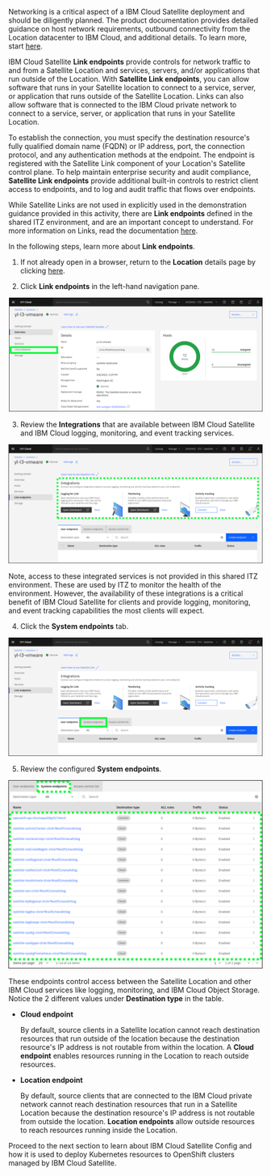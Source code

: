 Networking is a critical aspect of a IBM Cloud Satellite deployment and should be diligently planned. The product documentation provides detailed guidance on host network requirements, outbound connectivity from the Location datacenter to IBM Cloud, and additional details.  To learn more, start <a href="https://cloud.ibm.com/docs/satellite?topic=satellite-reqs-host-network" target="_blank">here</a>.

IBM Cloud Satellite **Link endpoints** provide controls for network traffic to and from a Satellite Location and services, servers, and/or applications that run outside of the Location. With **Satellite Link endpoints**, you can allow software that runs in your Satellite location to connect to a service, server, or application that runs outside of the Satellite Location. Links can also allow software that is connected to the IBM Cloud private network to connect to a service, server, or application that runs in your Satellite Location.

To establish the connection, you must specify the destination resource's fully qualified domain name (FQDN) or IP address, port, the connection protocol, and any authentication methods at the endpoint. The endpoint is registered with the Satellite Link component of your Location's Satellite control plane. To help maintain enterprise security and audit compliance, **Satellite Link endpoints** provide additional built-in controls to restrict client access to endpoints, and to log and audit traffic that flows over endpoints.

While Satellite Links are not used in explicitly used in the demonstration guidance provided in this activity, there are **Link endpoints** defined in the shared ITZ environment, and are an important concept to understand. For more information on Links, read the documentation <a href="https://cloud.ibm.com/docs/satellite?topic=satellite-link-location-cloud" target="_blank">here</a>.

In the following steps, learn more about **Link endpoints**.

1. If not already open in a browser, return to the **Location** details page by clicking <a href="https://cloud.ibm.com/satellite/locations/{{ sat.location_id }}/overview" target="_blank">here</a>.

2. Click **Link endpoints** in the left-hand navigation pane.

![](_attachments/Sat-LocationOverviewToLinks.png)

3. Review the **Integrations** that are available between IBM Cloud Satellite and IBM Cloud logging, monitoring, and event tracking services.

![](_attachments/Sat-LocationLinksIntegrations.png)

Note, access to these integrated services is not provided in this shared ITZ environment. These are used by ITZ to monitor the health of the environment. However, the availability of these integrations is a critical benefit of IBM Cloud Satellite for clients and provide logging, monitoring, and event tracking capabilities the most clients will expect.

4. Click the **System endpoints** tab.

![](_attachments/Sat-LocationLinkstoSystemEndpoints.png)

5. Review the configured **System endpoints**. 

![](_attachments/Sat-LocationLinksSystemEndpoints.png)

These endpoints control access between the Satellite Location and other IBM Cloud services like logging, monitoring, and IBM Cloud Object Storage. Notice the 2 different values under **Destination type** in the table.

- **Cloud endpoint**
  
  By default, source clients in a Satellite location cannot reach destination resources that run outside of the location because the destination resource's IP address is not routable from within the location. A **Cloud endpoint** enables resources running in the Location to reach outside resources.

- **Location endpoint**

  By default, source clients that are connected to the IBM Cloud private network cannot reach destination resources that run in a Satellite Location because the destination resource's IP address is not routable from outside the location. **Location endpoints** allow outside resources to reach resources running inside the Location.

Proceed to the next section to learn about IBM Cloud Satellite Config and how it is used to deploy Kubernetes resources to OpenShift clusters managed by IBM Cloud Satellite.